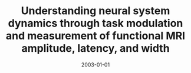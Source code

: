 ---
title: "Understanding neural system dynamics through task modulation and measurement of functional MRI amplitude, latency, and width"
date: 2003-01-01
authors_string: P. Bellgowan, Z. Saad, Peter Bandettini
authors:
   - P. Bellgowan
   - Z. Saad
   - Peter Bandettini
author_ids:
   - patrick_frost-bellgowan
   - ziad_saad
   - peter_bandettini
journal: 'Proceedings of the National Academy of Sciences of the United States of America'
volume: 100
issue: 
pages: 1415-1419
book_title: ''
publisher: ''
abstract: ""
project_id: 
paper_url: 
doi: 
data_loc: ''
code_loc: ''
file: '/assets/publications//assets/publications/'
file_name: '/assets/publications/'
type: journal_article
pub_str: ' (2003) Proceedings of the National Academy of Sciences of the United States of America 100: 1415-1419'
layout: publication 
---